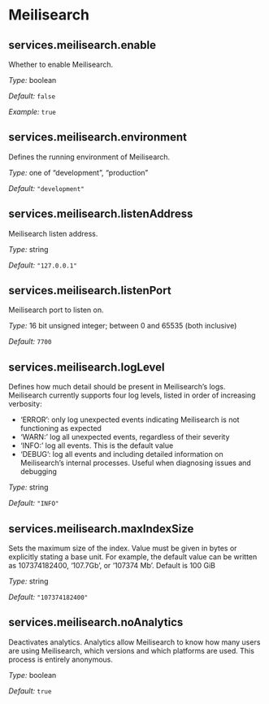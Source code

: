  # Meilisearch
  


## services\.meilisearch\.enable

Whether to enable Meilisearch\.



*Type:*
boolean



*Default:*
` false `



*Example:*
` true `



## services\.meilisearch\.environment



Defines the running environment of Meilisearch\.



*Type:*
one of “development”, “production”



*Default:*
` "development" `



## services\.meilisearch\.listenAddress



Meilisearch listen address\.



*Type:*
string



*Default:*
` "127.0.0.1" `



## services\.meilisearch\.listenPort



Meilisearch port to listen on\.



*Type:*
16 bit unsigned integer; between 0 and 65535 (both inclusive)



*Default:*
` 7700 `



## services\.meilisearch\.logLevel



Defines how much detail should be present in Meilisearch’s logs\.
Meilisearch currently supports four log levels, listed in order of increasing verbosity:

 - ‘ERROR’: only log unexpected events indicating Meilisearch is not functioning as expected
 - ‘WARN:’ log all unexpected events, regardless of their severity
 - ‘INFO:’ log all events\. This is the default value
 - ‘DEBUG’: log all events and including detailed information on Meilisearch’s internal processes\.
   Useful when diagnosing issues and debugging



*Type:*
string



*Default:*
` "INFO" `



## services\.meilisearch\.maxIndexSize



Sets the maximum size of the index\.
Value must be given in bytes or explicitly stating a base unit\.
For example, the default value can be written as 107374182400, ‘107\.7Gb’, or ‘107374 Mb’\.
Default is 100 GiB



*Type:*
string



*Default:*
` "107374182400" `



## services\.meilisearch\.noAnalytics



Deactivates analytics\.
Analytics allow Meilisearch to know how many users are using Meilisearch,
which versions and which platforms are used\.
This process is entirely anonymous\.



*Type:*
boolean



*Default:*
` true `
